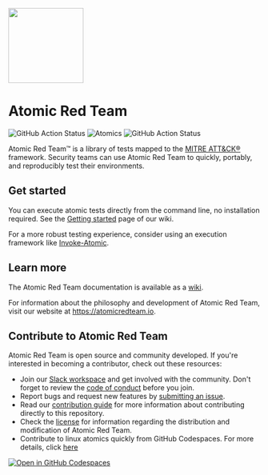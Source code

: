 <p><img src="https://redcanary.com/wp-content/uploads/Atomic-Red-Team-Logo.png" width="150px" /></p>

# Atomic Red Team

![GitHub Action Status](https://rangegogs.cnd.ca.gov/Range/atomic-red-team/actions/workflows/validate-atomics.yml/badge.svg?branch=master) ![Atomics](https://img.shields.io/badge/Atomics-1722-flat.svg) ![GitHub Action Status](https://rangegogs.cnd.ca.gov/Range/atomic-red-team/actions/workflows/generate-docs.yml/badge.svg?branch=master)


Atomic Red Team™ is a library of tests mapped to the
[MITRE ATT&CK®](https://attack.mitre.org/) framework. Security teams can use
Atomic Red Team to quickly, portably, and reproducibly test their environments.

## Get started

You can execute atomic tests directly from the command line, no installation
required. See the [Getting started](https://rangegogs.cnd.ca.gov/Range/atomic-red-team/wiki/Getting-Started)
page of our wiki.

For a more robust testing experience, consider using an execution framework like
[Invoke-Atomic](https://rangegogs.cnd.ca.gov/Range/invoke-atomicredteam).

## Learn more

The Atomic Red Team documentation is available as a [wiki](https://rangegogs.cnd.ca.gov/Range/atomic-red-team/wiki/).

For information about the philosophy and development of Atomic Red Team, visit
our website at <https://atomicredteam.io>.

## Contribute to Atomic Red Team

Atomic Red Team is open source and community developed. If you're interested in
becoming a contributor, check out these resources:

- Join our [Slack workspace](https://slack.atomicredteam.io) and get involved
  with the community. Don't forget to review the [code of conduct](CODE_OF_CONDUCT.md)
  before you join.
- Report bugs and request new features by [submitting an issue](https://rangegogs.cnd.ca.gov/Range/atomic-red-team/issues/new/choose).
- Read our [contribution guide](https://rangegogs.cnd.ca.gov/Range/atomic-red-team/wiki/Contributing)
  for more information about contributing directly to this repository.
- Check the [license](LICENSE.txt) for information regarding the distribution
  and modification of Atomic Red Team.
- Contribute to linux atomics quickly from GitHub Codespaces. For more details, click [here](https://rangegogs.cnd.ca.gov/Range/atomic-red-team/wiki/Github-Codespaces)

[![Open in GitHub Codespaces](https://github.com/codespaces/badge.svg)](https://codespaces.new/redcanaryco/atomic-red-team)
